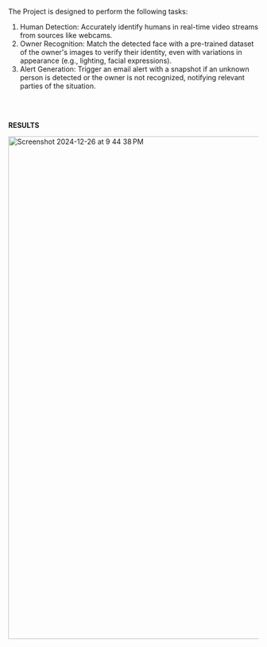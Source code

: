 The Project is designed to perform the following tasks:
1. Human Detection: Accurately identify humans in real-time video streams from sources like 
webcams.
2. Owner Recognition: Match the detected face with a pre-trained dataset of the owner's images to 
verify their identity, even with variations in appearance (e.g., lighting, facial expressions).
3. Alert Generation: Trigger an email alert with a snapshot if an unknown person is detected or the 
owner is not recognized, notifying relevant parties of the situation.

</br>
</br>





**RESULTS**

<img width="1012" alt="Screenshot 2024-12-26 at 9 44 38 PM" src="https://github.com/user-attachments/assets/6723c8ec-4f44-4d07-9844-b88821668f0a" />
